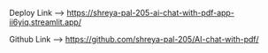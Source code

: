 Deploy Link --> https://shreya-pal-205-ai-chat-with-pdf-app-ii6yiq.streamlit.app/

Github Link --> https://github.com/shreya-pal-205/AI-chat-with-pdf/


